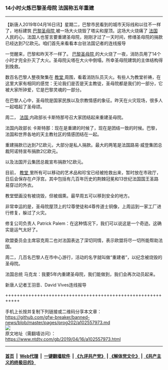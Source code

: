 ### 14小时火炼巴黎圣母院 法国称五年重建
------------------------

<div class="post_content" itemprop="articleBody">
 <p>
  【新唐人2019年04月16日讯】星期二，巴黎市民看到的城市天际线和以往不一样了，地标建筑
  <a href="https://www.ntdtv.com/gb/巴黎圣母院.htm">
   巴黎圣母院
  </a>
  被一场大火烧毁了塔尖和屋顶。这场大火烧痛了
  <a href="https://www.ntdtv.com/gb/法国.htm">
   法国
  </a>
  人民的心，法国人也誓言要重建圣母院，刚刚才过了一天时间，修缮圣母院的捐款已经达到7亿欧元。咱们首先来看看本台驻法国记者的连线报导
 </p>
 <p>
  一觉醒来，巴黎和昨天不一样了。
  <a href="https://www.ntdtv.com/gb/巴黎圣母院.htm">
   巴黎圣母院
  </a>
  的大火烧了一夜，消防员用了14个小时才完全扑灭了大火。圣母院尖塔在大火中倒塌，所幸圣母院建筑的主体结构得到挽救。
 </p>
 <p>
  数百名巴黎人整夜聚集在
  <a href="https://www.ntdtv.com/gb/教堂.htm">
   教堂
  </a>
  周围，看着消防队员灭火。有些人为教堂祈祷，在这里大家有相同的感觉：无论我们是否是天主教徒，圣母院都是我们的一部分，它被大家所钟爱，它是巴黎灵魂的一部分。
 </p>
 <p>
  在巴黎人心中，圣母院是国家民族以及宗教情感的象征。昨天在火灾现场，很多人一起唱起了圣母颂。
 </p>
 <p>
  周二，
  <a href="https://www.ntdtv.com/gb/法国.htm">
   法国
  </a>
  内政部长卡斯特那号召大家团结起来重建圣母院。
 </p>
 <p>
  法国内政部长 卡斯特那：现在是重建的时候了，现在是团结一致的时候。巴黎，法国和世界各地的天主教社区的情感团结在一起。
 </p>
 <p>
  重建捐款已达到7亿欧元，大部分是私人捐款。最大的两笔是法国路易·威登集团总裁阿诺特宣布捐款2亿欧元。
 </p>
 <p>
  以及法国开云集团总裁宣布捐款1亿欧元。
 </p>
 <p>
  目前，
  <a href="https://www.ntdtv.com/gb/教堂.htm">
   教堂
  </a>
  里所有可以移动的艺术品和珍宝已经被抢救出来，暂时放在市政厅，日后会保存在卢浮宫。其中包括有几百年历史的荆棘冠冕和13世纪法国国王圣路易穿过的外衣。
 </p>
 <p>
  教堂壁画没有被烧毁，但被烟熏。最早周五可以移到安全的地方。
 </p>
 <p>
  非常幸运的是，圣母院屋顶上的12尊使徒和4尊传道士铜像，上周运到一家工厂进行修复，躲过了火灾。
 </p>
 <p>
  修复公司负责人 Patrick Palem：在这种情况下，我们可以说这是一个奇迹。这确实是运气太好了。
 </p>
 <p>
  欧盟委员会主席容克周二也对法国表达了深切同情，表示欧盟将尽一切所能帮助法国。
 </p>
 <p>
  周二，几百名巴黎人在市中心游行，活动的名字就叫做“重建者”，以纪念被烧毁的圣母院。
 </p>
 <p>
  法国总统 马克龙：我要5年内重建圣母院，我们能做到，我们会再次动员起来。
 </p>
 <p>
  新唐人记者王羽音、David Vives连线报导
 </p>
 <p>
 </p>
 <div class="single_ad">
 </div>
</div>

+++++++++++++++++++++++++++++++++++++++++++++++++++++++++++<br/><br/>
手机上长按并复制下列链接或二维码分享本文章：<br/>
https://github.com/gfw-breaker/banned-news/blob/master/pages/prog202/a102557973.md <br/>
<a href='https://github.com/gfw-breaker/banned-news/blob/master/pages/prog202/a102557973.md'><img src='https://github.com/gfw-breaker/banned-news/blob/master/pages/prog202/a102557973.md.png'/></a> <br/>
原文地址（需翻墙访问）：https://www.ntdtv.com/gb/2019/04/16/a102557973.html


------------------------
#### [首页](https://github.com/gfw-breaker/banned-news/blob/master/README.md) &nbsp;|&nbsp; [Web代理](https://github.com/labour-camp/helloworld) &nbsp;|&nbsp; [一键翻墙软件](https://github.com/gfw-breaker/nogfw/blob/master/README.md) &nbsp;| [《九评共产党》](https://github.com/gfw-breaker/9ping.md/blob/master/README.md#九评之一评共产党是什么) | [《解体党文化》](https://github.com/gfw-breaker/jtdwh.md/blob/master/README.md) | [《共产主义的终极目的》](https://github.com/gfw-breaker/gczydzjmd.md/blob/master/README.md)

